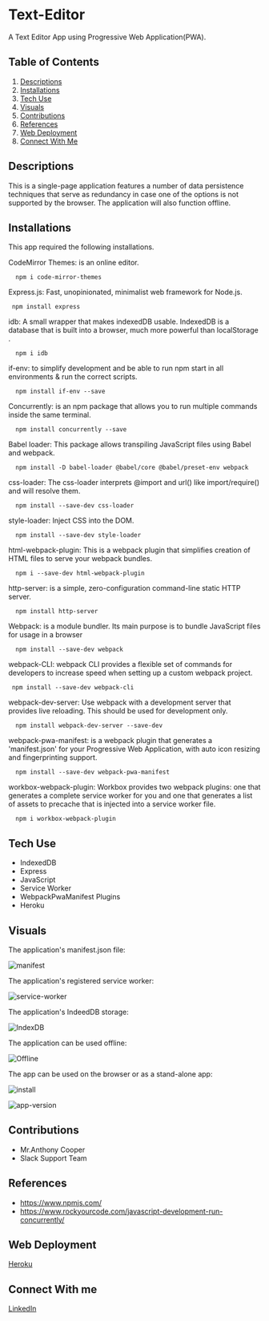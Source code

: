 # Text-Editor
A Text Editor App using Progressive Web Application(PWA).

## Table of Contents

1. [Descriptions](#descriptions)
2. [Installations](#installations)
3. [Tech Use](#techUse)
5. [Visuals](#visuals)
4. [Contributions](#contributions)
6. [References](#references)
7. [Web Deployment](#webDeployment)
8. [Connect With Me](#connectWithMe)


## Descriptions
This is a single-page application features a number of data persistence techniques that serve as redundancy in case one of the options is not supported by the browser. The application will also function offline. 

## Installations
This app required the following installations.

CodeMirror Themes: is an online editor.
```pip
  npm i code-mirror-themes
```

Express.js: Fast, unopinionated, minimalist web framework for Node.js.
```pip
 npm install express
```

idb: A small wrapper that makes indexedDB usable. IndexedDB is a database that is built into a browser, much more powerful than localStorage . 
```pip
  npm i idb
```

if-env: to simplify development and be able to run npm start in all environments & run the correct scripts.
```pip
  npm install if-env --save
```

Concurrently: is an npm package that allows you to run multiple commands inside the same terminal.
```pip
  npm install concurrently --save
```

Babel loader: This package allows transpiling JavaScript files using Babel and webpack.
```pip
  npm install -D babel-loader @babel/core @babel/preset-env webpack
```

css-loader: The css-loader interprets @import and url() like import/require() and will resolve them.
```pip
  npm install --save-dev css-loader
```

style-loader: Inject CSS into the DOM.
```pip
  npm install --save-dev style-loader
```

html-webpack-plugin: This is a webpack plugin that simplifies creation of HTML files to serve your webpack bundles.
```pip
  npm i --save-dev html-webpack-plugin
```

http-server: is a simple, zero-configuration command-line static HTTP server.
```pip
  npm install http-server
```

Webpack: is a module bundler. Its main purpose is to bundle JavaScript files for usage in a browser
```pip
  npm install --save-dev webpack
```

webpack-CLI: webpack CLI provides a flexible set of commands for developers to increase speed when setting up a custom webpack project.
```pip
 npm install --save-dev webpack-cli
``` 

webpack-dev-server: Use webpack with a development server that provides live reloading. This should be used for development only.
```pip
  npm install webpack-dev-server --save-dev
```

webpack-pwa-manifest: is a webpack plugin that generates a 'manifest.json' for your Progressive Web Application, with auto icon resizing and fingerprinting support.

```pip
  npm install --save-dev webpack-pwa-manifest
```

workbox-webpack-plugin: Workbox provides two webpack plugins: one that generates a complete service worker for you and one that generates a list of assets to precache that is injected into a service worker file.

```pip
  npm i workbox-webpack-plugin
```

## Tech Use
  * IndexedDB
  * Express
  * JavaScript
  * Service Worker
  * WebpackPwaManifest Plugins
  * Heroku

## Visuals

The application's manifest.json file:

![manifest](./images/manifest.png)

The application's registered service worker:

![service-worker](./images/service-worker.png)

The application's IndeedDB storage:

![IndexDB](./images/IndexDB.png)

The application can be used offline:

![Offline](./images/Offline.png)

The app can be used on the browser or as a stand-alone app:

![install](./images/install.png)

![app-version](./images/app-version.png)





## Contributions

 * Mr.Anthony Cooper
 * Slack Support Team

## References
    
  * https://www.npmjs.com/
  * https://www.rockyourcode.com/javascript-development-run-concurrently/


## Web Deployment
  [Heroku](https://frozen-escarpment-36395.herokuapp.com/)


## Connect With me
[LinkedIn](https://www.linkedin.com/in/sasima-patterson-866a441b7/)



